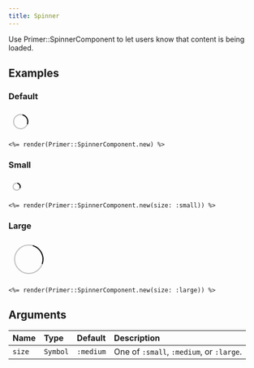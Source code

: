 ```yaml
---
title: Spinner
---
```


Use Primer::SpinnerComponent to let users know that content is being loaded.

## Examples

### Default

<iframe style="width: 100%; border: 0px; height: 48px;" srcdoc="<html><head><link href='https://unpkg.com/@primer/css/dist/primer.css' rel='stylesheet'></head><body><svg viewBox='0 0 16 16' fill='none' style='box-sizing: content-box; color: var(--color-icon-primary);' width='32' height='32'>  <circle cx='8' cy='8' r='7' stroke='currentColor' stroke-opacity='0.25' stroke-width='2' vector-effect='non-scaling-stroke' />  <path d='M15 8a7.002 7.002 0 00-7-7' stroke='currentColor' stroke-width='2' stroke-linecap='round' vector-effect='non-scaling-stroke'>    <animateTransform attributeName='transform' type='rotate' from='0 8 8' to='360 8 8' dur='1s' repeatCount='indefinite' />  </path></svg></body></html>"></iframe>

```erb
<%= render(Primer::SpinnerComponent.new) %>
```

### Small

<iframe style="width: 100%; border: 0px; height: 32px;" srcdoc="<html><head><link href='https://unpkg.com/@primer/css/dist/primer.css' rel='stylesheet'></head><body><svg viewBox='0 0 16 16' fill='none' style='box-sizing: content-box; color: var(--color-icon-primary);' width='16' height='16'>  <circle cx='8' cy='8' r='7' stroke='currentColor' stroke-opacity='0.25' stroke-width='2' vector-effect='non-scaling-stroke' />  <path d='M15 8a7.002 7.002 0 00-7-7' stroke='currentColor' stroke-width='2' stroke-linecap='round' vector-effect='non-scaling-stroke'>    <animateTransform attributeName='transform' type='rotate' from='0 8 8' to='360 8 8' dur='1s' repeatCount='indefinite' />  </path></svg></body></html>"></iframe>

```erb
<%= render(Primer::SpinnerComponent.new(size: :small)) %>
```

### Large

<iframe style="width: 100%; border: 0px; height: 80px;" srcdoc="<html><head><link href='https://unpkg.com/@primer/css/dist/primer.css' rel='stylesheet'></head><body><svg viewBox='0 0 16 16' fill='none' style='box-sizing: content-box; color: var(--color-icon-primary);' width='64' height='64'>  <circle cx='8' cy='8' r='7' stroke='currentColor' stroke-opacity='0.25' stroke-width='2' vector-effect='non-scaling-stroke' />  <path d='M15 8a7.002 7.002 0 00-7-7' stroke='currentColor' stroke-width='2' stroke-linecap='round' vector-effect='non-scaling-stroke'>    <animateTransform attributeName='transform' type='rotate' from='0 8 8' to='360 8 8' dur='1s' repeatCount='indefinite' />  </path></svg></body></html>"></iframe>

```erb
<%= render(Primer::SpinnerComponent.new(size: :large)) %>
```

## Arguments

| Name | Type | Default | Description |
| :- | :- | :- | :- |
| `size` | `Symbol` | `:medium` | One of `:small`, `:medium`, or `:large`. |
